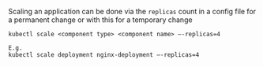 Scaling an application can be done via the `replicas` count in a config file for a permanent change or with this for a temporary change

```
kubectl scale <component type> <component name> —-replicas=4

E.g.
kubectl scale deployment nginx-deployment —-replicas=4
```
